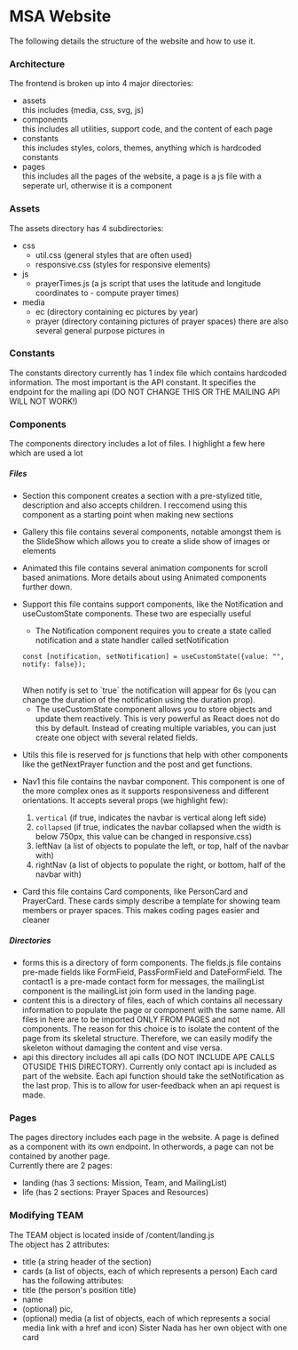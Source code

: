 # MSA Website
The following details the structure of the website and how to use it. 

### Architecture 
The frontend is broken up into 4 major directories: <br>
- assets <br>
    this includes (media, css, svg, js) 
- components <br>
    this includes all utilities, support code, and the content of each page
- constants <br>
    this includes styles, colors, themes, anything which is hardcoded constants
- pages <br>
    this includes all the pages of the website, a page is a js file with a seperate url, otherwise it is a component

### Assets
The assets directory has 4 subdirectories:
- css 
    - util.css (general styles that are often used)
    - responsive.css (styles for responsive elements)
- js
    - prayerTimes.js (a js script that uses the latitude and longitude coordinates to - compute prayer times)
- media
    - ec (directory containing ec pictures by year)
    - prayer (directory containing pictures of prayer spaces)
    there are also several general purpose pictures in
    
### Constants
The constants directory currently has 1 index file which contains hardcoded information. The most important is the API constant. It specifies the endpoint for the mailing api (DO NOT CHANGE THIS OR THE MAILING API WILL NOT WORK!)

### Components
The components directory includes a lot of files. I highlight a few here which are used a lot
##### Files #####
- Section
    this component creates a section with a pre-stylized title, description and also accepts children. I reccomend using this component as a starting point when making new sections

- Gallery
    this file contains several components, notable amongst them is the SlideShow which allows you to create a slide show of images or elements

- Animated 
    this file contains several animation components for scroll based animations. More details about using Animated components further down.

- Support 
    this file contains support components, like the Notification and useCustomState components. These two are especially useful
    - The Notification component requires you to create a state called notification and a state handler called setNotification 
    ````
    const [notification, setNotification] = useCustomState({value: "", notify: false});
    ```` 
    <br>
    When notify is set to `true` the notification will appear for 6s (you can change the duration of the notification using the duration prop). 

    - The useCustomState component allows you to store objects and update them reactively. This is very powerful as React does not do this by default. Instead of creating multiple variables, you can just create one object with several related fields.

- Utils
    this file is reserved for js functions that help with other components like the getNextPrayer function and the post and get functions. 
- Nav1
    this file contains the navbar component. This component is one of the more complex ones as it supports responsiveness and different orientations. It accepts several props (we highlight few): 
    1. `vertical` (if true, indicates the navbar is vertical along left side)
    2. `collapsed` (if true, indicates the navbar collapsed when the width is below 750px, this value can be changed in responsive.css)
    3. leftNav (a list of objects to populate the left, or top, half of the navbar with)
    4. rightNav (a list of objects to populate the right, or bottom, half of the navbar with)
- Card
    this file contains Card components, like PersonCard and PrayerCard. These cards simply describe a template for showing team members or prayer spaces. This makes coding pages easier and cleaner

##### Directories ##### 
- forms
    this is a directory of form components. The fields.js file contains pre-made fields like FormField, PassFormField and DateFormField. The contact1 is a pre-made contact form for messages, the mailingList component is the mailingList join form used in the landing page. 
- content 
    this is a directory of files, each of which contains all necessary information to populate the page or component with the same name. All files in here are to be imported ONLY FROM PAGES and not components. The reason for this choice is to isolate the content of the page from its skeletal structure. Therefore, we can easily modify the skeleton without damaging the content and vise versa. 
- api
    this directory includes all api calls (DO NOT INCLUDE APE CALLS OTUSIDE THIS DIRECTORY). Currently only contact api is included as part of the website. Each api function should take the setNotification as the last prop. This is to allow for user-feedback when an api request is made. 

### Pages
The pages directory includes each page in the website. A page is defined as a component with its own endpoint. In otherwords, a page can not be contained by another page. <br>
Currently there are 2 pages: 
- landing (has 3 sections: Mission, Team, and MailingList) 
- life (has 2 sections: Prayer Spaces and Resources)

### Modifying TEAM  
The TEAM object is located inside of /content/landing.js <br>
The object has 2 attributes: 
- title (a string header of the section)
- cards (a list of objects, each of which represents a person)
Each card has the following attributes:
- title (the person's position title)
- name 
- (optional) pic,
- (optional) media (a list of objects, each of which represents a social media link with a href and icon)
Sister Nada has her own object with one card